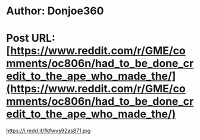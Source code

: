 # Author: Donjoe360
# Post URL: [https://www.reddit.com/r/GME/comments/oc806n/had_to_be_done_credit_to_the_ape_who_made_the/](https://www.reddit.com/r/GME/comments/oc806n/had_to_be_done_credit_to_the_ape_who_made_the/)


https://i.redd.it/fkfwvs92as871.jpg
